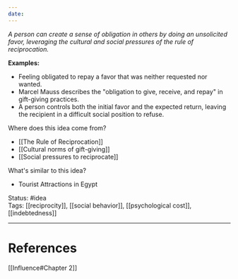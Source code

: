 ```yaml
---
date:
---
```

_A person can create a sense of obligation in others by doing an unsolicited favor, leveraging the cultural and social pressures of the rule of reciprocation._

**Examples:**
- Feeling obligated to repay a favor that was neither requested nor wanted.
- Marcel Mauss describes the "obligation to give, receive, and repay" in gift-giving practices.
- A person controls both the initial favor and the expected return, leaving the recipient in a difficult social position to refuse.

Where does this idea come from?  
- [[The Rule of Reciprocation]]
- [[Cultural norms of gift-giving]]
- [[Social pressures to reciprocate]]

What's similar to this idea?
- Tourist Attractions in Egypt

Status: #idea  
Tags:  [[reciprocity]], [[social behavior]], [[psychological cost]], [[indebtedness]]

---
# References
[[Influence#Chapter 2]]